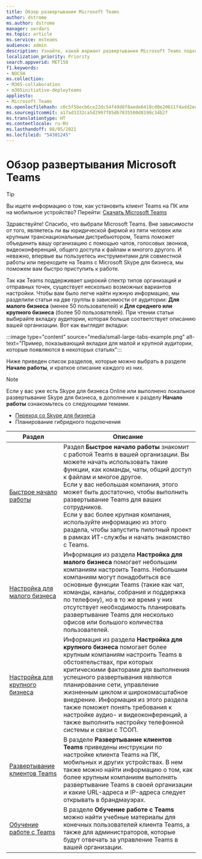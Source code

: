 ```yaml
---
title: Обзор развертывания Microsoft Teams
author: dstrome
ms.author: dstrome
manager: serdars
ms.topic: article
ms.service: msteams
audience: admin
description: Узнайте, какой вариант развертывания Microsoft Teams подходит вам.
localization_priority: Priority
search.appverid: MET150
f1.keywords:
- NOCSH
ms.collection:
- M365-collaboration
- m365initiative-deployteams
appliesto:
- Microsoft Teams
ms.openlocfilehash: c0c5f5becb6ce22dc54f49d8f8aede6410cd0e20611f4add2ede192c4fd3cb65
ms.sourcegitcommit: a17ad3332ca5d2997f85db7835500d8190c34b2f
ms.translationtype: HT
ms.contentlocale: ru-RU
ms.lasthandoff: 08/05/2021
ms.locfileid: "54301245"
---
```

# <a name="microsoft-teams-deployment-overview"></a>Обзор развертывания Microsoft Teams

> [!TIP]
> Вы ищете информацию о том, как установить клиент Teams на ПК или на мобильное устройство? Перейти: [Скачать Microsoft Teams](https://www.microsoft.com/microsoft-teams/download-app)

Здравствуйте! Спасибо, что выбрали Microsoft Teams. Вне зависимости от того, являетесь ли вы юридической фирмой из пяти человек или крупным транснациональным дистрибьютором, Teams поможет объединить вашу организацию с помощью чатов, голосовых звонков, видеоконференций, общего доступа к файлам и многого другого. И неважно, впервые вы пользуетесь инструментами для совместной работы или переходите на Teams с Microsoft Skype для бизнеса, мы поможем вам быстро приступить к работе.

Так как Teams поддерживает широкий спектр типов организаций и отправных точек, существует несколько возможных вариантов настройки. Чтобы вам было легче найти нужную информацию, мы разделили статьи на две группы в зависимости от аудитории: **Для малого бизнеса** (менее 50 пользователей) и **Для среднего или крупного бизнеса** (более 50 пользователей). При чтении статьи выбирайте вкладку аудитории, которая больше соответствует описанию вашей организации. Вот как выглядят вкладки:

:::image type="content" source="media/small-large-tabs-example.png" alt-text="Пример, показывающий вкладки для малой и крупной аудитории, которые появляются в некоторых статьях":::

Ниже приведен список разделов, которые можно выбрать в разделе **Начало работы**, и краткое описание каждого из них.

> [!NOTE]
> Если у вас уже есть Skype для бизнеса Online или выполнено локальное развертывание Skype для бизнеса, в дополнение к разделу **Начало работы** ознакомьтесь со следующими темами.
>
> - [Переход со Skype для бизнеса](upgrade-start-here.md)
> - Планирование гибридного подключения

|Раздел  |Описание  |
|---------|---------|
|[Быстрое начало работы](get-started-with-teams-quick-start.md)     | Раздел **Быстрое начало работы** знакомит с работой Teams в вашей организации. Вы можете начать использовать такие функции, как команды, чаты, общий доступ к файлам и многое другое. <br>Если у вас небольшая компания, этого может быть достаточно, чтобы выполнить развертывание Teams для ваших сотрудников. <br>Если у вас более крупная компания, используйте информацию из этого раздела, чтобы запустить пилотный проект в рамках ИТ-службы и начать знакомство с Teams.        |
|[Настройка для малого бизнеса](deploy-small-business.md)| Информация из раздела **Настройка для малого бизнеса** помогает небольшим компаниям настроить Teams. Небольшим компаниям могут понадобиться все основные функции Teams (такие как чат, команды, каналы, собрания и поддержка по телефону), но в то же время у них отсутствует необходимость планировать развертывание Teams для несколько офисов или большого количества пользователей.
|[Настройка для крупного бизнеса](deploy-enterprise-overview.md)     | Информация из раздела **Настройка для крупного бизнеса** помогает более крупным компаниям настроить Teams в обстоятельствах, при которых критическими факторами для выполнения успешного развертывания являются планирование сети, управление жизненным циклом и широкомасштабное внедрение. Информация из этого раздела также поможет понять требования к настройке аудио- и видеоконференций, а также выполнить настройку телефонной системы и связи с ТСОП.         |
|[Развертывание клиентов Teams](get-clients.md)     | В разделе **Развертывание клиентов Teams** приведены инструкции по настройке клиента Teams на ПК, мобильных и других устройствах. В нем также можно найти информацию о том, как более крупным компаниям выполнять развертывание Teams в своей организации и какие URL-адреса и IP-адреса следует открывать в брандмауэрах.       |
|[Обучение работе с Teams](training-microsoft-teams-landing-page.md)     | В разделе **Обучение работе с Teams** можно найти учебные материалы для конечных пользователей клиента Teams, а также для администраторов, которые будут отвечать за управление Teams в вашей организации.        |
